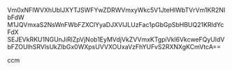 Vm0xNFlWVXhUblJXYTJSWFYwZDRWVmxyWkc5V1JteHlWbTVrVm1KR2NIbFdW
M1JQVmxaS2NsWnFWbFZXClYyaDJXVlJLUzFac1pGbGpSbHBUQ21KRldYcFdX
SEJEVkRKU1NGUnJiRlZpVjNob1EyMVdjVkZVVmxKTgpiVkl6VkcweFQyUldV
bFZOUlhSRVlsUkZlbGx0WXpsUVVXOUxaVzFhYUFvS2RXNXgKCmVtcA==

ccm